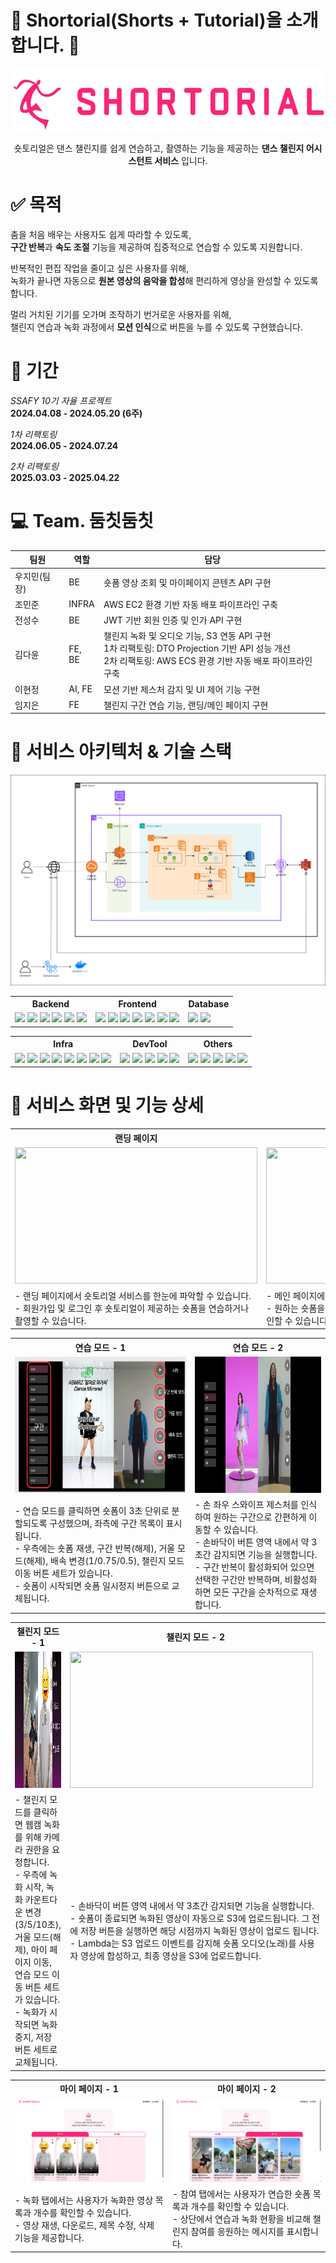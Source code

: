 # :dancers: Shortorial(Shorts + Tutorial)을 소개합니다. :tada:

<div align="center">
<img src="assets/1_logo.png" width="" height="100"></img>

숏토리얼은 댄스 챌린지를 쉽게 연습하고, 촬영하는 기능을 제공하는 **댄스 챌린지 어시스턴트 서비스** 입니다.

</div>

# :white_check_mark: 목적

춤을 처음 배우는 사용자도 쉽게 따라할 수 있도록,  
**구간 반복**과 **속도 조절** 기능을 제공하여 집중적으로 연습할 수 있도록 지원합니다.

반복적인 편집 작업을 줄이고 싶은 사용자를 위해,  
녹화가 끝나면 자동으로 **원본 영상의 음악을 합성**해 편리하게 영상을 완성할 수 있도록 합니다.

멀리 거치된 기기를 오가며 조작하기 번거로운 사용자를 위해,  
챌린지 연습과 녹화 과정에서 **모션 인식**으로 버튼을 누를 수 있도록 구현했습니다.

# :date: 기간

_SSAFY 10기 자율 프로젝트_  
**2024.04.08 - 2024.05.20 (6주)**

_1차 리팩토링_  
**2024.06.05 - 2024.07.24**

_2차 리팩토링_  
**2025.03.03 - 2025.04.22**

# :computer: **Team. 둠칫둠칫**

| 팀원         | 역할   | 담당                                                                                                                                                           |
| ------------ | ------ | -------------------------------------------------------------------------------------------------------------------------------------------------------------- |
| 우지민(팀장) | BE     | 숏폼 영상 조회 및 마이페이지 콘텐츠 API 구현                                                                                                                   |
| 조민준       | INFRA  | AWS EC2 환경 기반 자동 배포 파이프라인 구축                                                                                                                    |
| 전성수       | BE     | JWT 기반 회원 인증 및 인가 API 구현                                                                                                                            |
| 김다윤       | FE, BE | 챌린지 녹화 및 오디오 기능, S3 연동 API 구현<br> 1차 리팩토링: DTO Projection 기반 API 성능 개선<br> 2차 리팩토링: AWS ECS 환경 기반 자동 배포 파이프라인 구축 |
| 이현정       | AI, FE | 모션 기반 제스처 감지 및 UI 제어 기능 구현                                                                                                                     |
| 임지은       | FE     | 챌린지 구간 연습 기능, 랜딩/메인 페이지 구현                                                                                                                   |

# :art: 서비스 아키텍처 & 기술 스택

<img src="assets/18_리팩토링_서비스아키텍처.png" />

<table>
  <tr>
    <th>Backend</th>
    <th>Frontend</th>
    <th>Database</th>
  </tr>
  <tr>
    <td>
      <img src="https://img.shields.io/badge/spring%20boot-%236DB33F.svg?style=for-the-badge&logo=springboot&logoColor=white">
      <img src="https://img.shields.io/badge/Spring%20Data%20JPA-%236DB33F.svg?style=for-the-badge&logo=spring&logoColor=white">
      <img src="https://img.shields.io/badge/Spring%20Security-%236DB33F.svg?style=for-the-badge&logo=spring&logoColor=white"> 
      <img src="https://img.shields.io/badge/JWT-000000.svg?style=for-the-badge&logo=jsonwebtokens&logoColor=white">
      <img src=https://img.shields.io/badge/QueryDSL-007ACC.svg?style=for-the-badge&logo=&logoColor=white>
      <img src="https://img.shields.io/badge/Gradle-02303A.svg?style=for-the-badge&logo=Gradle&logoColor=white">
    </td>
    <td>
      <img src="https://img.shields.io/badge/React-61DAFB?style=for-the-badge&logo=React&logoColor=black">
      <img src="https://img.shields.io/badge/MediaPipe-00BFA5?style=for-the-badge&logo=mediapipe&logoColor=white">
      <img src="https://img.shields.io/badge/Typescript-3178C6?style=for-the-badge&logo=Typescript&logoColor=white"> 
      <img src="https://img.shields.io/badge/Zustand-%235B2C6F.svg?style=for-the-badge&logo=React&logoColor=white">
      <img src="https://img.shields.io/badge/styled--components-DB7093.svg?style=for-the-badge&logo=styled-components&logoColor=white">
      <img src="https://img.shields.io/badge/MediaRecorder-FF5722?style=for-the-badge&logo=html5&logoColor=white">
      <img src="https://img.shields.io/badge/Canvas%20API-2E8B57?style=for-the-badge&logo=html5&logoColor=white">
    </td>
    <td>
      <img src="https://img.shields.io/badge/MySQL-4479A1.svg?style=for-the-badge&logo=mysql&logoColor=white">
      <img src="https://img.shields.io/badge/Redis-DC382D.svg?style=for-the-badge&logo=redis&logoColor=white">
    </td>
  </tr>
</table>
<table>
  <tr>
    <th>Infra</th>
    <th>DevTool</th>
    <th>Others</th>
  </tr>
  <tr>
    <td>
      <img src="https://img.shields.io/badge/Docker-2496ED.svg?style=for-the-badge&logo=docker&logoColor=white">
      <img src="https://img.shields.io/badge/Nginx-%23009639.svg?style=for-the-badge&logo=nginx&logoColor=white">
      <img src="https://img.shields.io/badge/FFmpeg-007808.svg?style=for-the-badge&logo=ffmpeg&logoColor=white">
      <img src="https://img.shields.io/badge/Amazon%20ECS-FF9900.svg?style=for-the-badge&logo=amazonecs&logoColor=white">
      <img src="https://img.shields.io/badge/Amazon%20RDS-527FFF?style=for-the-badge&logo=amazonrds&logoColor=white">
      <img src="https://img.shields.io/badge/Amazon%20S3-569A31.svg?style=for-the-badge&logo=amazons3&logoColor=white">
      <img src="https://img.shields.io/badge/AWS%20Lambda-F58536.svg?style=for-the-badge&logo=awslambda&logoColor=white">
      <img src="https://img.shields.io/badge/Route%2053-6A34D1.svg?style=for-the-badge&logo=amazonroute53&logoColor=white">
    </td>
    <td>
      <img src="https://img.shields.io/badge/GitHub-181717.svg?style=for-the-badge&logo=github&logoColor=white">
      <img src="https://img.shields.io/badge/GitHub%20Actions-2088FF.svg?style=for-the-badge&logo=githubactions&logoColor=white">
      <img src="https://img.shields.io/badge/OpenAPI-85EA2D.svg?style=for-the-badge&logo=swagger&logoColor=black">
      <img src="https://img.shields.io/badge/IntelliJ%20IDEA-000000?style=for-the-badge&logo=intellijidea&logoColor=white">
      <img src="https://img.shields.io/badge/Visual%20Studio%20Code-007ACC?style=for-the-badge&logo=&logoColor=white">
    </td>
    <td>
      <img src="https://img.shields.io/badge/Figma-F24E1E.svg?style=for-the-badge&logo=figma&logoColor=white">
      <img src="https://img.shields.io/badge/Draw.io-F08705.svg?style=for-the-badge&logo=diagramsdotnet&logoColor=white">
      <img src="https://img.shields.io/badge/Notion-000000?style=for-the-badge&logo=Notion&logoColor=white">
      <img src="https://img.shields.io/badge/jira-%230A0FFF.svg?style=for-the-badge&logo=jira&logoColor=white">
      <img src="https://img.shields.io/badge/-Mattermost-blue?style=for-the-badge&logo=mattermost&logoColor=white">
    </td>

  </tr>
</table>

# 💖 서비스 화면 및 기능 상세

<table>
  <tr>
    <th>랜딩 페이지</th>
    <th>메인 페이지</th>
  </tr>
  <tr>
    <td><img src="assets/3_랜딩페이지.gif" width="388.33" height="218.44"></td>
    <td><img src="assets/4_메인페이지.gif" width="388.33" height="218.44"></td>
  </tr>
  <tr>
    <td>
      - 랜딩 페이지에서 숏토리얼 서비스를 한눈에 파악할 수 있습니다. <br>
      - 회원가입 및 로그인 후 숏토리얼이 제공하는 숏폼을 연습하거나 촬영할 수 있습니다.
    </td>
    <td>
      - 메인 페이지에서 전체 숏폼과 인기 숏폼 목록을 제공합니다. <br>
      - 원하는 숏폼을 클릭하면 모달 창에서 숏폼 정보와 챌린저 수를 확인할 수 있습니다. <br>
    </td>
  </tr>
</table>
<table>
  <tr>
    <th>연습 모드 - 1</th>
    <th>연습 모드 - 2</th>
  </tr>
  <tr>
    <td><img src="assets/5_연습페이지.png" width="388.33" height="218.44"></td>
    <td><img src="assets/7_연습모드_제스처.gif" width="388.33" height="218.44"></td>
  </tr>
  <tr>
    <td>
      - 연습 모드를 클릭하면 숏폼이 3초 단위로 분할되도록 구성했으며, 좌측에 구간 목록이 표시됩니다. <br> 
      - 우측에는 숏폼 재생, 구간 반복(해제), 거울 모드(해제), 배속 변경(1/0.75/0.5), 챌린지 모드 이동 버튼 세트가 있습니다. <br>
      - 숏폼이 시작되면 숏폼 일시정지 버튼으로 교체됩니다.
    </td>
    <td> 
      - 손 좌우 스와이프 제스처를 인식하여 원하는 구간으로 간편하게 이동할 수 있습니다. <br> 
      - 손바닥이 버튼 영역 내에서 약 3초간 감지되면 기능을 실행합니다. <br>
      - 구간 반복이 활성화되어 있으면 선택한 구간만 반복하며, 비활성화하면 모든 구간을 순차적으로 재생합니다.
    </td>
  </tr>
</table>
<table>
  <tr>
    <th>챌린지 모드 - 1</th>
    <th>챌린지 모드 - 2</th>
  </tr>
  <tr>
    <td><img src="assets/10_챌린지모드_버튼.png" width="388.33" height="218.44"></td>
    <td><img src="assets/11_챌린지모드_녹화.gif" width="388.33" height="218.44"></td>
  </tr>
  <tr>
    <td>
      - 챌린지 모드를 클릭하면 웹캠 녹화를 위해 카메라 권한을 요청합니다.<br> 
      - 우측에 녹화 시작, 녹화 카운트다운 변경(3/5/10초), 거울 모드(해제), 마이 페이지 이동, 연습 모드 이동 버튼 세트가 있습니다. <br> 
      - 녹화가 시작되면 녹화 중지, 저장 버튼 세트로 교체됩니다.
    <td>  
      - 손바닥이 버튼 영역 내에서 약 3초간 감지되면 기능을 실행합니다. <br> 
      - 숏폼이 종료되면 녹화된 영상이 자동으로 S3에 업로드됩니다. 그 전에 저장 버튼을 실행하면 해당 시점까지 녹화된 영상이 업로드 됩니다. <br>
      - Lambda는 S3 업로드 이벤트를 감지해 숏폼 오디오(노래)를 사용자 영상에 합성하고, 최종 영상을 S3에 업로드합니다.
    </td>
  </tr>
</table>
<table>
  <tr>
    <th>마이 페이지 - 1</th>
    <th>마이 페이지 - 2</th>
  </tr>
  <tr>
    <td><img src="assets/12_마이페이지_녹화.png"></td>
    <td><img src="assets/13_마이페이지_참여.png"></td>
  </tr>
  <tr>
    <td>
      - 녹화 탭에서는 사용자가 녹화한 영상 목록과 개수를 확인할 수 있습니다. <br>
      - 영상 재생, 다운로드, 제목 수정, 삭제 기능을 제공합니다.<br>     
    </td>
    <td>
      - 참여 탭에서는 사용자가 연습한 숏폼 목록과 개수를 확인할 수 있습니다. <br> 
      - 상단에서 연습과 녹화 현황을 비교해 챌린지 참여를 응원하는 메시지를 표시합니다. <br> 
    </td>
  </tr>
  
</table>
